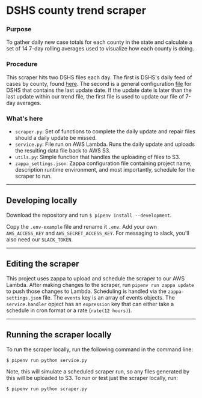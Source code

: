 # DSHS county trend scraper

### Purpose
To gather daily new case totals for each county in the state and calculate a set of 14 7-day rolling averages used to visualize how each county is doing.

### Procedure
This scraper hits two DSHS files each day. The first is DSHS's daily feed of cases by county, found [here](https://services5.arcgis.com/ACaLB9ifngzawspq/arcgis/rest/services/DSHS_COVID19_Cases_Service/FeatureServer/0/query?f=json&where=Positive%3C%3E0&returnGeometry=false&spatialRel=esriSpatialRelIntersects&outFields=*&orderByFields=Positive%20desc&resultOffset=0&resultRecordCount=254&resultType=standard&cacheHint=true). The second is a general configuration [file](https://services5.arcgis.com/ACaLB9ifngzawspq/arcgis/rest/services/DSHS_COVID19_Cases_Service/FeatureServer/0?f=json) for DSHS that contains the last update date. If the update date is later than the last update within our trend file, the first file is used to update our file of 7-day averages.

### What's here
- `scraper.py`: Set of functions to complete the daily update and repair files should a daily update be missed.
- `service.py`: File run on AWS Lambda. Runs the daily update and uploads the resulting data file back to AWS S3.
- `utils.py`: Simple function that handles the uploading of files to S3.
- `zappa_settings.json`: Zappa configuration file containing project name, description runtime environment, and most importantly, schedule for the scraper to run.

------

## Developing locally

Download the repository and run `$ pipenv install --development`.

Copy the `.env-example` file and rename it `.env`. Add your own `AWS_ACCESS_KEY` and `AWS_SECRET_ACCESS_KEY`. For messaging to slack, you'll also need our `SLACK_TOKEN`.

------
## Editing the scraper

This project uses zappa to upload and schedule the scraper to our AWS Lambda. After making changes to the scraper, run `pipenv run zappa update` to push those changes to Lambda. Scheduling is handled via the `zappa-settings.json` file. The `events` key is an array of events objects. The `service.handler` opject has an `expression` key that can either take a schedule in cron format or a rate (`rate(12 hours)`).

------

## Running the scraper locally

To run the scraper locally, run the following command in the command line:

`$ pipenv run python service.py`

Note, this will simulate a scheduled scraper run, so any files generated by this will be uploaded to S3. To run or test just the scraper locally, run: 

`$ pipenv run python scraper.py`